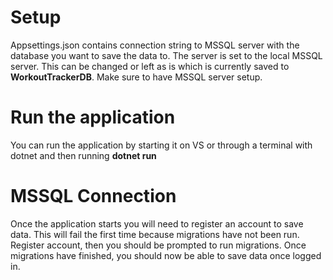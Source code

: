 # Setup
Appsettings.json contains connection string to MSSQL server with the database you want to save the data to. The server is set to the local MSSQL server.
This can be changed or left as is which is currently saved to **WorkoutTrackerDB**. Make sure to have MSSQL server setup.

# Run the application
You can run the application by starting it on VS or through a terminal with dotnet and then running **dotnet run**

# MSSQL Connection
Once the application starts you will need to register an account to save data. This will fail the first time because migrations have not been run.
Register account, then you should be prompted to run migrations. Once migrations have finished, you should now be able to save data once logged in.